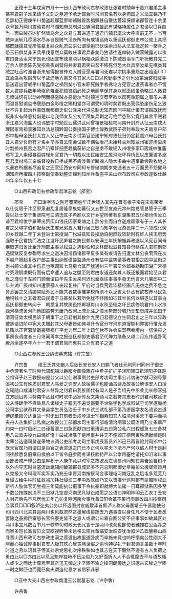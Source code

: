 <!-- { "loadSidebar": true } -->
　　正德十三年戊寅四月十一日山西布政司右参政致仕张君时勉卒于嘉兴君弟主事某率君嗣子淮来请予文刻之墓道予承乏馆合时习闻君名有以身狥国之义法宜铭乃不忍辞初正德庚午川蜀盗起鄢蓝廖喻诸贼首势猖獗甚自夔达蔓延保顺诸郡营连十余里众号数万两川震动君时马湖知府总制洪公锺闻君雄武有谋略特属任之君请以□兵自当一面曰贼虽凶犷然皆乌合之众易与耳进遇于通君门镇君麾众大呼直前无不一当百贼奔追斩几尽溪水尽赤自是贼气沮丧所向有成镇巡倚以重巡抚都御史林公俊上其绩鄢既就擒其党廖陈辈复紏众乱君曰洪公谓渠魁已伏诛余出胁从法宜抚定若一槩兵之恐玉石俱焚非天兵吊伐意然众莫敢任事君兵备矣乃独请往遂单骑入贼营贼露刃以俟君曰吾活汝来宁畏死也因宣布德意晓以祸福众感激泣下陈贼首诣军门听抚散其党二万余人廖愤陈先受招乘夜刦营将并害君君笑曰吾不怖死但恐大兵具至汝辈无噍类耳贼之吐舌时淮自浙来省得报冒锋刃入贼营愿与君同死君以宗桃事重趋之出贻画□□宜急进兵攻贼毋以予故遗地方患又与其家人□曰以死勤事予之分也汝第治装归贼寻悟送君出营嗟乎川蜀蓝廖之祸烈矣小官未职死贼手者弗论方宪官之遭荼毒者亦不啻数人君提兵数年崎岖危难至犯贼锋蹈必死之地而卒保其身以就丕绩虽勇略过人微君忠愤诚切有以动神明而感盗贼亦恶能尔当时镇巡交荐至欲以风宪重职属之事虽未果而温旨慰谕玺书褒励白金彩缯之赐相望亦可谓受知明时矣君既出营偶坠崖伤足乞致仕不许复起治兵事既而都御史彭公泽来代洪总制尤知君因问平贼计策君谓贼既抚而叛非实有降意特借是以老我师宜及公初至亟集兵剿之可绝后患彭公竟用其言平贼君浙江嘉兴海盐人也讳敏字时勉世业儒洪武间曾祖景福检校河南开封府从征云南戌大理因家焉祖景雅知兵法总镇黔国公奏授国子博士俾教武臣子弟封奉政大夫南京户部郎中祖母金氏封太宜人父正举云南乡试第官至建宁知府致仕归仍定籍嘉兴母吕氏封宜人君少负奇有才名乡举亦自云南会试数不偶弘治己未始拜兰州知兰州密迩虏巢虏时剽掠州民苦之君严讥察奸细至趋擒获斩之自是虏不敢轻入州氓多家□落城中惟藩邸军卫人素侵暴百姓轻州官君乃一切裁以法民始安生属河涨坏桴桥民以皮囊渡多溺死君度材鸠工亲临督役数日桥成民不病涉善听断摘人隐大多曲中遇事敢尝勘牧地之久豪右所据者尽追复之还官迁西安府同知专督储饷期岁完逋者五十万而民不怨擢马湖知府再擢四川按察副使奉勑整饬绵利知州兵备盗平进山西布政司右参政遂致仕越四年卒年仅五十七 

　　○山西布政司右参政华君津志铭（邵宝） 

　　邵宝 
　　君□津字济之别号謇斋姓华氏世钖人其先在晋有孝子宝在宋有荣者以仕徙居于汴至原泉避乱复居隆亭族始蕃衍又五世至友直元常州路总管总管子王季尝以处士举于集贤院号曰清逸其子希颜以文行乡望所著有东湖集君五世祖也传汝立谅至君祖俊字景荣出赘函山钱氏因家秦塘之上辞分业而自立遂成厥家有子三人其长君之父瑄字伯和配蔡氏生君兄弟五人君行居三敏而知学弱冠游邑庠二十六领成化癸卯乡荐越二年丁未登进士第授湖广松滋县知县操励自躬庶政斩斩时有奸人挟王府势强取于民君执而法之江溢坏民庐君之防民赖以安满三年抚按旌异政遂以风宪召闻母疾取道归省比至升刑部主事以松滋之旌封伯和文林郎松滋县知县母蔡孺人君在刑部遇疑狱反复参鞫尽求生之道决囚淮扬诸郡平反多属有疾请告归遭文林公丧茕茕在次不越户限起复改户部主事出纳惟谨尝监通州仓有怙中监势请事者君拒之固中监衔之尚书顾公虞其中伤君也亟调监七马房仓其严犹通州三年署员外郎奉勑勘田湖广常德时究理扇虐既行而有后命遣人追与之牒至则君由水道还矣其人既还报而君始至众君危之瑾见于左顺门顾而谓曰华先生汝来何迟也盍亟往事事乎竟无他言未几署郎中二年升湖广辰州知州遭蔡孺人丧起复补广平府时当兵荒君毕精经画凡无益之费不急之务悉罢之又请蠲常赋外民不能共者数事惟学校所须不以乏省太仆丞有欲牧养马民免地税钱十之五者君曰民累于马甚矣以若所免犹不纾困如征其半民何以堪遂以其事白巡抚都御史转闻于　朝悉复其故属邑邯郸城每山水秋至辄之坏民病修筑君曰山水挟西河横流舍河而他图虽劳无庸乃改河上流北注之漳水势既分城乃无垫贵戚并民田于清河征敛太横民诉于朝事下之日君削其数什九民归君德议立生祠君止之三年以异政被旌诰进阶中宪大夫赠封其父母妻皆如典寻升令官分守河东道搜剔利弊罢行惟允发私贿以正官邪禁戢豪强视广平尤力居二年上疏乞休不许会车驾西幸境内一切供应之事夙夜调度者三月继闻再幸之报巡抚都御史偕君至代殚力缮备又越二月疾作返卧司廨月余遂卒年六十一君于谓君简而惠共三介有君子之道 

　　○山西右参政王公纳诲墓志铭（许宗鲁） 

　　许宗鲁 
　　维王氏其先豳人后徙长安长安人曰鹏飞者仕元判同州同州子御史中丞瓒著名于时尝代郊祀锡以爵服今画像固存中丞子扩扩子泾阳簿□祖泾阳子铎是公祖铎子赵王教授琮是公父以公仕谢事例封吏部考功司主事公讳纳诲字献可别号蒙溪初公生有殊质封君安人笃爱之许安人故宿儒子也能诵古诗及故事公解语安人口授之辄随口成诵封君安人益异之封君曰我族固代有闻人是子当绍先中丞业比长修容挺立方颐目冉耳特类中丞且时时取中丞家传及文集诵习之若符其志者时封君司教延津公从侍肆学不择昏旦凡诸经史子籍无不遍览掇要不世俗学也学成归试于司学邃庵杨公司学公骇奇其文录县学生员弘治壬子中乡试三试礼部不第乃游国学友名流谈古道博综羣籍旁达世故一时无出其前者壬戍登进士宰相素知其人临清河渠天下要冲而挽夫舟人丛集奸公私病之故授公工部都水司主事行部临清治闸事公既治闸乃立条章严约束一曰时启闭二曰谨蓄泄三曰急贡献四曰重漕运五曰第公私六曰程缓急七曰备材用八曰具夫役九曰绳奸惰十曰戒凌暴于是闸事井井无不便颂正德丙寅秩满献绩是时太宰公选遴司属遂采物议调公吏部考功司主事戊辰晋员外郎己巳再晋验封司郎中公既天官属乃自谓曰是百官之表进退之门巳不正何以率天下法不严何以砺人材于是翻阅往牍悉复旧章自侯伯以下皆令庭参而考课核验特严以公幸路塞绝请托抑沮诸以事至部者咸严惮公由是衅积于人庚午竟以时宰之故波及左谪易州同知在易奋励自树不以外内夺志时巨盗流劫畿辅间畿辅郡县城郭多不完总制都御史幸庵彭公檄督修匝月以完报又令料理军实军实乃充壬申晋河南按察司佥事理屯河南寇乱之后屯多荒芜乃反侵占给牛种时征敛减加耗杜侵渔三年屯政底绩乃又以贤摄分巡时郡有豪黠附权武断析人肢体官司坐视三年莫能执公摄事下令执豪即就缚大法纔一日耳郡狱系囚多至千数公按牒剖决不三日狱几空虚河南民凡狱讼咸愿之公语曰神明神明云乙亥丁丑安人封君后先卒凡居忧五年己卯复除河南佥事兵备□阳会革不果行庚辰改四川按察司佥事兵□□□叙泸迩夷公务以怀远固封宣威敷泽首叙泸人称父母嘉靖壬午晋副使分司川西川北夫其巡两川也风裁肃然贪墨解绂接踵去乃遇事直以身任凡不便于民者悉罢除之虽拂巨室怒长官忤寮吏皆不之忌人或谓公曰盍自图公笑不应事事如故其区处两川事宜凡数百书凡十帙举切时政无长冗言于是两川改观也部使者雅推右公亟荐之而寮多短长簧言贝文交眩视听癸未远移云南兵备临安治临安犹治叙泸乙酉量移山西寻晋山西布政司右参政由滇之晋道出故里遂卧病而卒施未竟也呜呼惜矣公性刚大不阿而心独诚厚事封君安人极其欢心居丧痛世俗之偷也特尽礼于封君训言虽数十年时时道之且以诏其子侄其处宗党恩礼次序秩秩如也其志在天下毅然不逊有古人负荷之勇由此以□亦由此以忌且魁岸独峙不伍尘俗乃又好面折人人不合辄麾去不与语故庸人或少之而达士尊焉至其奋迅无御之才坚固不渝之操洞朗旁达之识邃古玄秘之学固一时之鲜匹也而竟巳矣夫谓造化忌才者信邪非邪 

　　○亚中大夫山西左参政南澧王公献墓志铭（许宗鲁） 

　　许宗鲁 
